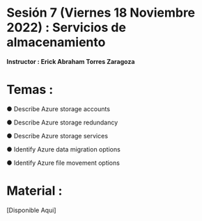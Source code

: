 # Sesión 7 (Viernes 18 Noviembre 2022) : Servicios de almacenamiento

**Instructor : Erick Abraham Torres Zaragoza**

# Temas :

● Describe Azure storage accounts

● Describe Azure storage redundancy

● Describe Azure storage services

● Identify Azure data migration options

● Identify Azure file movement options

# Material :

[Disponible Aqui]
